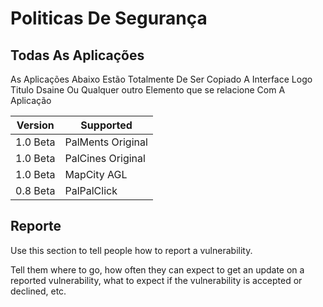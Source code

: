 # Politicas De Segurança

## Todas As Aplicações

As Aplicações Abaixo Estão Totalmente De Ser Copiado A Interface Logo 
Titulo Dsaine Ou Qualquer outro Elemento que se relacione Com A Aplicação

| Version    | Supported          |
| ---------- | ------------------ |
| 1.0 Beta   | PalMents Original  |
| 1.0 Beta   | PalCines Original  |
| 1.0 Beta   | MapCity AGL        |
| 0.8 Beta   | PalPalClick        |

## Reporte

Use this section to tell people how to report a vulnerability.

Tell them where to go, how often they can expect to get an update on a
reported vulnerability, what to expect if the vulnerability is accepted or
declined, etc.
